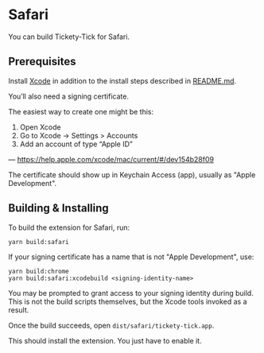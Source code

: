 # Safari

You can build Tickety-Tick for Safari.

## Prerequisites

Install [Xcode](https://apps.apple.com/de/app/xcode/id497799835?l=en&mt=12) in addition to the install steps described in [README.md](./README.md#building).

You’ll also need a signing certificate.

The easiest way to create one might be this:

1. Open Xcode
2. Go to Xcode -> Settings > Accounts
3. Add an account of type “Apple ID”

— https://help.apple.com/xcode/mac/current/#/dev154b28f09

The certificate should show up in Keychain Access (app), usually as "Apple Development".

## Building & Installing

To build the extension for Safari, run:

```shell
yarn build:safari
```

If your signing certificate has a name that is not "Apple Development", use:

```shell
yarn build:chrome
yarn build:safari:xcodebuild <signing-identity-name>
```

You may be prompted to grant access to your signing identity during build.
This is not the build scripts themselves, but the Xcode tools invoked as a result.

Once the build succeeds, open `dist/safari/tickety-tick.app`.

This should install the extension. You just have to enable it.
